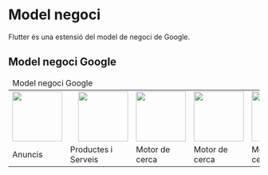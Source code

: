 <!-- TITLE: Negoci Ingressos -->
# Model negoci

Flutter és una estensió del model de negoci de Google.

## Model negoci Google

<table>
	<thead>
		<tr><td colspan="3">Model negoci Google</td></tr>
	</thead>
	<tbody>
		<tr>
			<td><img src="https://upload.wikimedia.org/wikipedia/commons/thumb/c/c7/Google_Ads_logo.svg/245px-Google_Ads_logo.svg.png" width="100"></td>
			<td><img style="margin-left: 1em" src="https://cloud.google.com/_static/images/cloud/icons/favicons/onecloud/apple-icon.png" width="100"></td>
			<td><img src="https://www.androidpolice.com/wp-content/uploads/2015/10/nexus2cee_Search-Thumb.png" width="100"></td>
			<td><img src="https://www.androidpolice.com/wp-content/uploads/2015/10/nexus2cee_Search-Thumb.png" width="100"></td>
			<td><img src="https://www.androidpolice.com/wp-content/uploads/2015/10/nexus2cee_Search-Thumb.png" width="100"></td>
		</tr>
		<tr>
			<td>Anuncis</td>
			<td>Productes i Serveis</td>
			<td>Motor de cerca</td>
			<td>Motor de cerca</td>
			<td>Motor de cerca</td>
		</tr>
	</tbody>
</table>